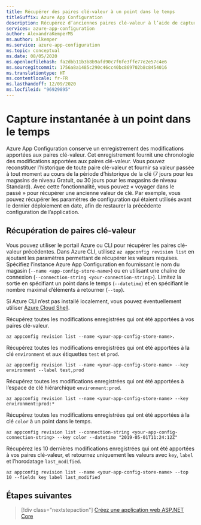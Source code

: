 ```yaml
---
title: Récupérer des paires clé-valeur à un point dans le temps
titleSuffix: Azure App Configuration
description: Récupérez d’anciennes paires clé-valeur à l’aide de captures instantanées de points dans le temps dans Azure App Configuration, qui gère un enregistrement des modifications apportées aux paires clé-valeur.
services: azure-app-configuration
author: AlexandraKemperMS
ms.author: alkemper
ms.service: azure-app-configuration
ms.topic: conceptual
ms.date: 08/05/2020
ms.openlocfilehash: fa2dbb11b3b8b9afd90c7f6fe3ffe77e2e57c4e6
ms.sourcegitcommit: 1756a8a1485c290c46cc40bc869702b8c8454016
ms.translationtype: HT
ms.contentlocale: fr-FR
ms.lasthandoff: 12/09/2020
ms.locfileid: "96929895"
---
```

# <a name="point-in-time-snapshot"></a>Capture instantanée à un point dans le temps

Azure App Configuration conserve un enregistrement des modifications apportées aux paires clé-valeur. Cet enregistrement fournit une chronologie des modifications apportées aux paires clé-valeur. Vous pouvez reconstituer l’historique de toute paire clé-valeur et fournir sa valeur passée à tout moment au cours de la période d’historique de la clé (7 jours pour les magasins de niveau Gratuit, ou 30 jours pour les magasins de niveau Standard). Avec cette fonctionnalité, vous pouvez « voyager dans le passé » pour récupérer une ancienne valeur de clé. Par exemple, vous pouvez récupérer les paramètres de configuration qui étaient utilisés avant le dernier déploiement en date, afin de restaurer la précédente configuration de l’application.

## <a name="key-value-retrieval"></a>Récupération de paires clé-valeur

Vous pouvez utiliser le portail Azure ou CLI pour récupérer les paires clé-valeur précédentes. Dans Azure CLI, utilisez `az appconfig revision list` en ajoutant les paramètres permettant de récupérer les valeurs requises.  Spécifiez l’instance Azure App Configuration en fournissant le nom du magasin (`--name <app-config-store-name>`) ou en utilisant une chaîne de connexion (`--connection-string <your-connection-string>`). Limitez la sortie en spécifiant un point dans le temps (`--datetime`) et en spécifiant le nombre maximal d’éléments à retourner (`--top`).

Si Azure CLI n’est pas installé localement, vous pouvez éventuellement utiliser [Azure Cloud Shell](../cloud-shell/overview.md).

Récupérez toutes les modifications enregistrées qui ont été apportées à vos paires clé-valeur.

```azurecli
az appconfig revision list --name <your-app-config-store-name>.
```

Récupérez toutes les modifications enregistrées qui ont été apportées à la clé `environment` et aux étiquettes `test` et `prod`.

```azurecli
az appconfig revision list --name <your-app-config-store-name> --key environment --label test,prod
```

Récupérez toutes les modifications enregistrées qui ont été apportées à l’espace de clé hiérarchique `environment:prod`.

```azurecli
az appconfig revision list --name <your-app-config-store-name> --key environment:prod:* 
```

Récupérez toutes les modifications enregistrées qui ont été apportées à la clé `color` à un point dans le temps.

```azurecli
az appconfig revision list --connection-string <your-app-config-connection-string> --key color --datetime "2019-05-01T11:24:12Z" 
```

Récupérez les 10 dernières modifications enregistrées qui ont été apportées à vos paires clé-valeur, et retournez uniquement les valeurs avec `key`, `label` et l’horodatage `last_modified`.

```azurecli-interactive
az appconfig revision list --name <your-app-config-store-name> --top 10 --fields key label last_modified
```

## <a name="next-steps"></a>Étapes suivantes

> [!div class="nextstepaction"]
> [Créez une application web ASP.NET Core](./quickstart-aspnet-core-app.md)